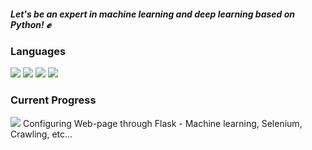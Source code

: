 
##### Let's be an expert in machine learning and deep learning based on Python! ✊

### Languages 

<img src="https://img.shields.io/badge/PYTHON-%E2%98%85%E2%98%85%E2%98%85%E2%98%86%E2%98%86-0696D7?style=plastic&logo=Python&logoColor=yellow"/>
<img src="https://img.shields.io/badge/Node.js-%E2%98%85%E2%98%85%E2%98%86%E2%98%86%E2%98%86-0696D7?style=plastic&logo=Node.js&logoColor=green"/>
<img src="https://img.shields.io/badge/HTML-%E2%98%85%E2%98%85%E2%98%86%E2%98%86%E2%98%86-0696D7?style=plastic&logo=HTML5&logoColor=orange"/>
<img src="https://img.shields.io/badge/MySQL-%E2%98%85%E2%98%86%E2%98%86%E2%98%86%E2%98%86-0696D7?style=plastic&logo=MySQL&logoColor=white"/>

### Current Progress

<img src="https://img.shields.io/badge/Flask-0151C2?style=plastic&logo=Flask&logoColor=white&link=https://github.com/HYUNSOOLEE-6839/WEB_via_FLASK"/>
Configuring Web-page through Flask 
- Machine learning, Selenium, Crawling, etc...

